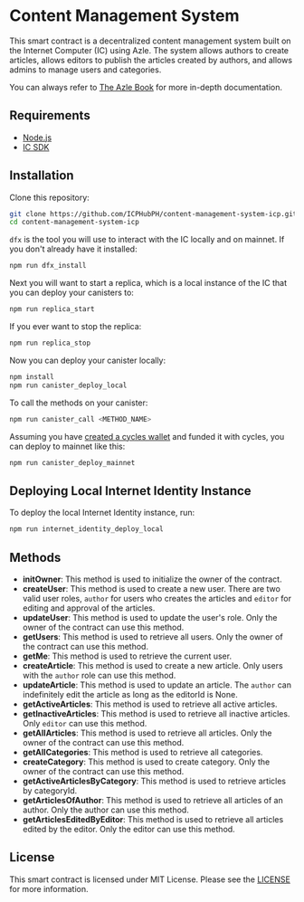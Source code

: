 # Content Management System

This smart contract is a decentralized content management system built on the Internet Computer (IC) using Azle. The system allows authors to create articles, allows editors to publish the articles created by authors, and allows admins to manage users and categories.

You can always refer to [The Azle Book](https://demergent-labs.github.io/azle/) for more in-depth documentation.

## Requirements

- [Node.js](https://nodejs.org/en/)
- [IC SDK](https://internetcomputer.org/docs/current/developer-docs/setup/quickstart)

## Installation

Clone this repository:

```bash
git clone https://github.com/ICPHubPH/content-management-system-icp.git
cd content-management-system-icp
```

`dfx` is the tool you will use to interact with the IC locally and on mainnet. If you don't already have it installed:

```bash
npm run dfx_install
```

Next you will want to start a replica, which is a local instance of the IC that you can deploy your canisters to:

```bash
npm run replica_start
```

If you ever want to stop the replica:

```bash
npm run replica_stop
```

Now you can deploy your canister locally:

```bash
npm install
npm run canister_deploy_local
```

To call the methods on your canister:

```bash
npm run canister_call <METHOD_NAME>
```

Assuming you have [created a cycles wallet](https://internetcomputer.org/docs/current/developer-docs/quickstart/network-quickstart) and funded it with cycles, you can deploy to mainnet like this:

```bash
npm run canister_deploy_mainnet
```

## Deploying Local Internet Identity Instance

To deploy the local Internet Identity instance, run:

```bash
npm run internet_identity_deploy_local
```

## Methods

- **initOwner**: This method is used to initialize the owner of the contract.
- **createUser**: This method is used to create a new user. There are two valid user roles, `author` for users who creates the articles and `editor` for editing and approval of the articles.
- **updateUser**: This method is used to update the user's role. Only the owner of the contract can use this method.
- **getUsers**: This method is used to retrieve all users. Only the owner of the contract can use this method.
- **getMe**: This method is used to retrieve the current user.
- **createArticle**: This method is used to create a new article. Only users with the `author` role can use this method.
- **updateArticle**: This method is used to update an article. The `author` can indefinitely edit the article as long as the editorId is None.
- **getActiveArticles**: This method is used to retrieve all active articles.
- **getInactiveArticles**: This method is used to retrieve all inactive articles. Only `editor` can use this method.
- **getAllArticles**: This method is used to retrieve all articles. Only the owner of the contract can use this method.
- **getAllCategories**: This method is used to retrieve all categories.
- **createCategory**: This method is used to create category. Only the owner of the contract can use this method.
- **getActiveArticlesByCategory**: This method is used to retrieve articles by categoryId.
- **getArticlesOfAuthor**: This method is used to retrieve all articles of an author. Only the author can use this method.
- **getArticlesEditedByEditor**: This method is used to retrieve all articles edited by the editor. Only the editor can use this method.

## License

This smart contract is licensed under MIT License. Please see the [LICENSE](./LICENSE) for more information.
